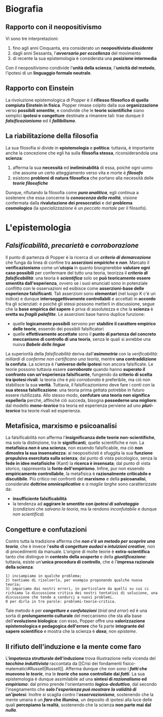 # Biografia
## Rapporto con il neopositivismo
Vi sono tre interpretazioni:
1) fino agli anni Cinquanta, era considerato un **neopositivista *dissidente***
2) dagli anni Sessanta, l'***avversario per eccellenza*** del movimento
3) di recente la sua epistemologia è considerata una **posizione intermedia**

Con il neopositivismo condivide l'**unità della scienza**, l'**unicità del metodo**, l'ipotesi di un **linguaggio formale neutrale**.
## Rapporto con Einstein
La rivoluzione epistemologica di Popper è il **riflesso filosofico di quella compiuta Einstein in fisica**. Popper rimase colpito dalla sua **organizzazione** verso **possibili smentite**, e condivide che le **teorie scientifiche** siano semplici **ipotesi e congetture** destinate a rimanere tali: trae dunque il ***falsificazionismo*** ed il ***fallibilismo***.
## La riabilitazione della filosofia
La sua filosofia si divide in **epistemologia** e **politica**: tuttavia, è importante anche la concezione che egli ha sulla **filosofia stessa**, riconsiderandola una **scienza**:
1) afferma la sua **necessità** ed **ineliminabilità** di essa, poiché ogni uomo che assume un certo atteggiamento verso vita e morte è ***filosofo***
2) esistono **problemi di natura filosofica** che portano alla necessità delle ***teorie filosofiche***

Dunque, rifiutando la filosofia come ***pura analitica***, egli continua a sostenere che essa concerne la ***conoscenza della realtà***, visione confermata dalla **rivalutazione dei presocratici** e del **problema cosmologico** (la *specializzazione* è un *peccato mortale* per il filosofo).
# L'epistemologia
## *Falsificabilità*, *precarietà* e *corroborazione*
Il punto di partenza di Popper è la ricerca di un ***criterio di demarcazione*** che funga da linea di confine tra **asserzioni *empiriche* e *non***. Marcato il **verificazionismo** come un'**utopia** in quanto bisognerebbe **valutare ogni caso possibili** per confermare del tutto una teoria, teorizza il ***criterio di falsificabilità***: una teoria è ***scientifica*** solo se **può teoricamente essere smentita dall'esperienza**, ovvero se i suoi enunciati sono in potenziale conflitto con le osservazioni ed esibisce come **asserzioni-base delle esperienze falsificanti**.
Tali asserzioni sono **elementari** (nel luogo K c'è un indice) e dunque **intersoggettivamente controllabili** e accettati in **accordo** fra gli scienziati: e poiché gli stessi possono metterli in discussione, segue che la **base empirica del sapere** è priva di assolutezza e che la **scienza** è **eretta su *fragili palafitte***. Le asserzioni base hanno duplice funzione:
- quelle **logicamente possibili** servono per **stabilire il carattere empirico delle teorie**, essendo dei possibili falsificatori
- quelle **effettivamente accettate** sono il **punto di partenza del concreto meccanismo di controllo di una teoria**, senza le quali si avrebbe una nuova ***Babele delle lingue***

La superiorità della *falsificabilità* deriva dall'***asimmetria*** con la *verificabilità*: *miliardi di conferme non certificano una teoria*, mentre **una contraddizione la confuta**. La scienza è l'**universo delle ipotesi** non ancora falsificate.
Le teorie possono tuttavia essere ***corroborate*** quando hanno **superato il confronto con un'esperienza falsificante**, fungendo da **criterio di scelta tra ipotesi rivali**: la teoria che è *più corroborata* è preferibile, ma ciò non stabilisce la sua **verità**. Tuttavia, il falsificazionismo deve fare i conti con la **sua stessa falsificazione**: una teoria prima gettata potrebbe in futuro essere riutilizzata. Allo stesso modo, **confutare una teoria non significa espellerla** perché, affinché ciò succeda, bisogna **possederne una migliore**: dal modello ***mono-teorico*** tra teoria ed esperienza perviene ad uno ***pluri-teorico*** tra teorie rivali ed esperienza.
## Metafisica, marxismo e psicoanalisi
La falsificabilità non afferma l'**insignificanza delle teorie non-scientifiche**, ma solo la distinzione, tra le **significanti**, quelle scientifiche e non. La **metafisica *non* è una scienza**, non essendo falsificabile, ma ciò **non dimostra la sua insensatezza**: ai neopositivisti è sfuggita la sua **funzione propulsiva esercitata sulla scienza**; dal punto di vista psicologico, senza la **fede in idee metafisiche** (Kant) la **ricerca è insensata**; dal punto di vista storico, rappresenta la **fonte dell'empirismo**. Infine, pur non essendo **empiricamente controllabile**, la metafisica è **razionalmente criticabile e discutibile**.
Più critico nei confronti del **marxismo** e della **psicoanalisi**, considerate **dottrine *omniesplicative*** e *a maglie larghe* sono caratterizzate da:
- **insufficiente falsificabilità**
- la tendenza ad **aggirare le smentite con *ipotesi di salvataggio*** (condizioni che *salvano la teoria*, ma la rendono *inconfutabile* e dunque *non scientifica*)
## Congetture e confutazioni
Contro tutta la tradizione afferma che ***non c'è un metodo per scoprire una teoria***, che è invece l'**esito di *congetture audaci* e *intuizioni creative***, non di procedimenti da manuale. L'origine di molte teorie è **extra-scientifica** tanto che distingue in **contesto della *scoperta*** e della ***giustificazione***: tuttavia, esiste un'**unica procedura di controllo**, che è l'**impresa razionale della scienza**:
```
1) inciampiamo in qualche problema;
2) tentiamo di risolverlo, per esempio proponendo qualche nuova teoria;
3) impariamo dai nostri errori, in particolare da quelli su cui ci richiama la discussione critica dei nostri tentativi di soluzione, una discussione che tende a condurci a nuovi problemi.
O per dirla in tre parole: problemi-teorie-critica.
```

Tale metodo è per ***congetture e confutazioni*** (*trial and error*) ed è una sorta di **prolungamento culturale** del meccanismo che sta alla base dell'**evoluzione biologica**: con esso, Popper offre una **valorizzazione epistemologica e pedagogica dell'errore** che fa parte **integrante del sapere scientifico** e mostra che la scienza è ***doxa***, non *episteme*.
## Il rifiuto dell'induzione e la mente come faro
L'**impotenza strutturale dell'induzione** trova illustrazione nella vicenda del ***tacchino induttivista*** raccontata da [[Crisi dei fondamenti fisico-matematici#Russell|Russell]]. Afferma dunque che non sono i ***fatti* che muovono le *teorie***, ma le ***teorie* che sono controllate dai *fatti***. La sua epistemologia è dunque assimilabile ad una **sintesi di *razionalismo* ed *empirismo***: dal primo prende l'orientamento ***logico-deduttivo***, dal secondo l'insegnamento che ***solo l'esperienza può mostrare la validità di un'ipotesi***. Inoltre si scaglia contro l'***osservazionismo***, sostenendo che la mente umana è un ***faro* che illumina**, un deposito di ipotesi alla luce delle quali **percepiamo la realtà**, sostenendo che la scienza **non parte mai dal *nulla***.